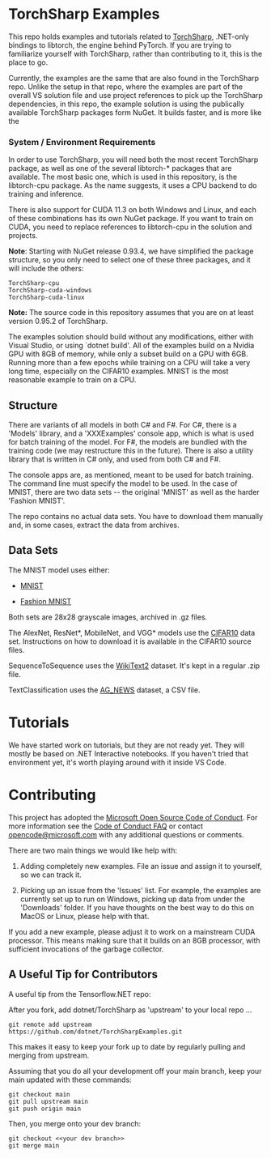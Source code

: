 # TorchSharp Examples

This repo holds examples and tutorials related to [TorchSharp](https://github.com/dotnet/TorchSharp), .NET-only bindings to libtorch, the engine behind PyTorch. If you are trying to familiarize yourself with TorchSharp, rather than contributing to it, this is the place to go.

Currently, the examples are the same that are also found in the TorchSharp repo. Unlike the setup in that repo, where the examples are part of the overall VS solution file and use project references to pick up the TorchSharp dependencies, in this repo, the example solution is using the publically available TorchSharp packages form NuGet. It builds faster, and is more like the 

### System / Environment Requirements

In order to use TorchSharp, you will need both the most recent TorchSharp package, as well as one of the several libtorch-* packages that are available. The most basic one, which is used in this repository, is the libtorch-cpu package. As the name suggests, it uses a CPU backend to do training and inference.

There is also support for CUDA 11.3 on both Windows and Linux, and each of these combinations has its own NuGet package. If you want to train on CUDA, you need to replace references to libtorch-cpu in the solution and projects.

__Note__: Starting with NuGet release 0.93.4, we have simplified the package structure, so you only need to select one of these three packages, and it will include the others:

    TorchSharp-cpu
    TorchSharp-cuda-windows
    TorchSharp-cuda-linux

__Note:__ The source code in this repository assumes that you are on at least version 0.95.2 of TorchSharp.

The examples solution should build without any modifications, either with Visual Studio, or using `dotnet build'. All of the examples build on a Nvidia GPU with 8GB of memory, while only a subset build on a GPU with 6GB. Running more than a few epochs while training on a CPU will take a very long time, especially on the CIFAR10 examples. MNIST is the most reasonable example to train on a CPU.

## Structure

There are variants of all models in both C# and F#. For C#, there is a 'Models' library, and a 'XXXExamples' console app, which is what is used for batch training of the model. For F#, the models are bundled with the training code (we may restructure this in the future). There is also a utility library that is written in C# only, and used from both C# and F#.

The console apps are, as mentioned, meant to be used for batch training. The command line must specify the model to be used. In the case of MNIST, there are two data sets -- the original 'MNIST' as well as the harder 'Fashion MNIST'.

The repo contains no actual data sets. You have to download them manually and, in some cases, extract the data from archives.

## Data Sets

The MNIST model uses either:

* [MNIST](http://yann.lecun.com/exdb/mnist/)
    
* [Fashion MNIST](https://github.com/zalandoresearch/fashion-mnist/tree/master/data/fashion)

Both sets are 28x28 grayscale images, archived in .gz files.

The AlexNet, ResNet*, MobileNet, and VGG* models use the [CIFAR10](https://www.cs.toronto.edu/~kriz/cifar.html) data set. Instructions on how to download it is available in the CIFAR10 source files.

SequenceToSequence uses the [WikiText2](https://s3.amazonaws.com/research.metamind.io/wikitext/wikitext-2-v1.zip) dataset. It's kept in a regular .zip file.

TextClassification uses the [AG_NEWS](https://github.com/mhjabreel/CharCnn_Keras/tree/master/data/ag_news_csv) dataset, a CSV file.

# Tutorials

We have started work on tutorials, but they are not ready yet. They will mostly be based on .NET Interactive notebooks. If you haven't tried that environment yet, it's worth playing around with it inside VS Code.

# Contributing

This project has adopted the [Microsoft Open Source Code of Conduct](https://opensource.microsoft.com/codeofconduct/). For more information see the [Code of Conduct FAQ](https://opensource.microsoft.com/codeofconduct/faq/) or contact [opencode@microsoft.com](mailto:opencode@microsoft.com) with any additional questions or comments.

There are two main things we would like help with:

1. Adding completely new examples. File an issue and assign it to yourself, so we can track it.

2. Picking up an issue from the 'Issues' list. For example, the examples are currently set up to run on Windows, picking up data from under the 'Downloads' folder. If you have thoughts on the best way to do this on MacOS or Linux, please help with that.

If you add a new example, please adjust it to work on a mainstream CUDA processor. This means making sure that it builds on an 8GB processor, with sufficient invocations of the garbage collector.

## A Useful Tip for Contributors

A useful tip from the Tensorflow.NET repo:

After you fork, add dotnet/TorchSharp as 'upstream' to your local repo ...

```git
git remote add upstream https://github.com/dotnet/TorchSharpExamples.git
```

This makes it easy to keep your fork up to date by regularly pulling and merging from upstream.

Assuming that you do all your development off your main branch, keep your main updated
with these commands:

```git
git checkout main
git pull upstream main
git push origin main
```

Then, you merge onto your dev branch:

```git
git checkout <<your dev branch>>
git merge main
```
